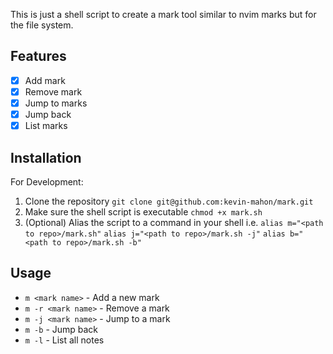 This is just a shell script to create a mark tool similar to 
nvim marks but for the file system.

## Features
- [X] Add mark 
- [X] Remove mark 
- [X] Jump to marks 
- [X] Jump back 
- [X] List marks

## Installation
<!-- For Usage: -->
<!-- 1. Run `wget https:// ` -->

For Development:
1. Clone the repository
    `git clone git@github.com:kevin-mahon/mark.git`
2. Make sure the shell script is executable
    `chmod +x mark.sh`
5. (Optional) Alias the script to a command in your shell i.e.
    `alias m="<path to repo>/mark.sh"`
    `alias j="<path to repo>/mark.sh -j"`
    `alias b="<path to repo>/mark.sh -b"`
## Usage
- `m <mark name>` - Add a new mark 
- `m -r <mark name>` - Remove a mark 
- `m -j <mark name>` - Jump to a mark
- `m -b` - Jump back
- `m -l` - List all notes


